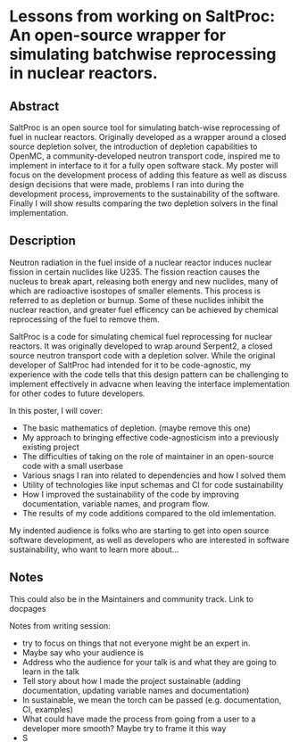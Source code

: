 # Lessons from working on SaltProc: An open-source wrapper for simulating batchwise reprocessing in nuclear reactors.

## Abstract
SaltProc is an open source tool for simulating batch-wise reprocessing of fuel
in nuclear reactors. Originally developed as a wrapper around a closed source
depletion solver, the introduction of depletion capabilities to OpenMC, a
community-developed neutron transport code, inspired me to implement in interface to it
for a fully open software stack. My poster will focus on the development process of
adding this feature as well as discuss design decisions that were made, problems I ran
into during the development process, improvements to the sustainability of the software.
Finally I will show results comparing the two depletion solvers in the final implementation.

## Description
Neutron radiation in the fuel inside of a nuclear reactor induces nuclear
fission in certain nuclides like U235. The fission reaction causes the
nucleus to break apart, releasing both energy and new nuclides, many of which
are radioactive isostopes of smaller elements. This process
is referred to as depletion or burnup. Some of these nuclides inhibit the
nuclear reaction, and greater fuel efficency can be achieved by chemical
reprocessing of the fuel to remove them.

SaltProc is a code for simulating chemical fuel reprocessing for nuclear reactors.
It was originally developed to wrap around Serpent2, a closed source
neutron transport code with a depletion solver. While the original developer
of SaltProc had intended for it to be code-agnostic, my experience with the code
tells that this design pattern can be challenging to implement effectively in advacne
when leaving the interface implementation for other codes to future developers.

In this poster, I will cover:
- The basic mathematics of depletion. (maybe remove this one)
- My approach to bringing effective code-agnosticism into a previously existing project
- The difficulties of taking on the role of maintainer in an open-source code with a small userbase
- Various snags I ran into related to dependencies and how I solved them
- Utility of technologies like input schemas and CI for code sustainability
- How I improved the sustainability of the code by improving documentation, variable names, and program flow.
- The results of my code additions compared to the old imlementation.

My indented audience is folks who are starting to get into open source software
development, as well as developers who are interested in software sustainability,
who want to learn more about...

## Notes
This could also be in the Maintainers and community track.
Link to docpages

Notes from writing session:
- try to focus on things that not everyone might be an expert in.
- Maybe say who your audience is
- Address who the audience for your talk is and what they are going to learn in the talk
- Tell story about how I made the project sustainable (adding documentation, updating variable names and documentation)
- In sustainable, we mean the torch can be passed (e.g. documentation, CI, examples)
- What could have made the process from going from a user to a developer more smooth? Maybe try to frame it this way
- S
